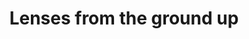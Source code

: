 ---
title: Lenses from the ground up
url: http://taylor.fausak.me/2014/08/03/lenses-from-the-ground-up/
authors:
- Taylor Fausak
type: article
tags:
- lenses
doHaskell-type: blog post
dohaskell-year: 2014
---